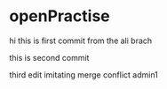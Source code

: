 # openPractise


hi this is first commit from the ali brach

this is second commit 

third edit
imitating merge conflict admin1
